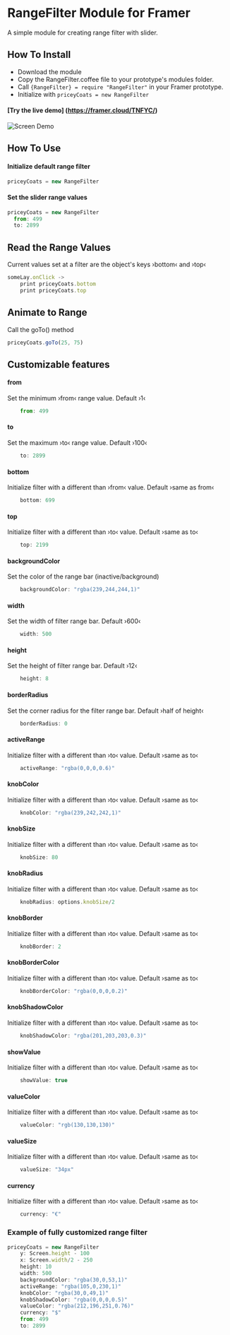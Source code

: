 # RangeFilter Module for Framer

A simple module for creating range filter with slider.

## How To Install

- Download the module
- Copy the RangeFilter.coffee file to your prototype's modules folder.
- Call ```{RangeFilter} = require "RangeFilter"``` in your Framer prototype.
- Initialize with ```priceyCoats = new RangeFilter```

#### [Try the live demo] (https://framer.cloud/TNFYC/)

![Screen Demo](./rangeFilterDemo.gif)

## How To Use

#### Initialize default range filter
```javascript
priceyCoats = new RangeFilter
```

#### Set the slider range values
```javascript
priceyCoats = new RangeFilter
  from: 499
  to: 2899
```

## Read the Range Values
Current values set at a filter are the object's keys ›bottom‹ and ›top‹


```javascript
someLay.onClick ->
	print priceyCoats.bottom
	print priceyCoats.top
```

## Animate to Range

Call the goTo() method
```javascript
priceyCoats.goTo(25, 75)
```

## Customizable features
#### from
Set the minimum ›from‹ range value. Default ›1‹
```javascript
	from: 499
```
#### to
Set the maximum ›to‹ range value. Default ›100‹
```javascript
	to: 2899
```
#### bottom
Initialize filter with a different than ›from‹ value. Default ›same as from‹
```javascript
	bottom: 699
```
#### top
Initialize filter with a different than ›to‹ value. Default ›same as to‹
```javascript
	top: 2199
```

#### backgroundColor
Set the color of the range bar (inactive/background)
```javascript
	backgroundColor: "rgba(239,244,244,1)"
```

#### width
Set the width of filter range bar. Default ›600‹
```javascript
	width: 500
```

#### height
Set the height of filter range bar. Default ›12‹
```javascript
	height: 8
```

#### borderRadius
Set the corner radius for the filter range bar. Default ›half of height‹
```javascript
	borderRadius: 0
```

#### activeRange
Initialize filter with a different than ›to‹ value. Default ›same as to‹
```javascript
	activeRange: "rgba(0,0,0,0.6)"
```

#### knobColor
Initialize filter with a different than ›to‹ value. Default ›same as to‹
```javascript
	knobColor: "rgba(239,242,242,1)"
```

#### knobSize
Initialize filter with a different than ›to‹ value. Default ›same as to‹
```javascript
	knobSize: 80
```

#### knobRadius
Initialize filter with a different than ›to‹ value. Default ›same as to‹
```javascript
	knobRadius: options.knobSize/2
```

#### knobBorder
Initialize filter with a different than ›to‹ value. Default ›same as to‹
```javascript
	knobBorder: 2
```

#### knobBorderColor
Initialize filter with a different than ›to‹ value. Default ›same as to‹
```javascript
	knobBorderColor: "rgba(0,0,0,0.2)"
```

#### knobShadowColor
Initialize filter with a different than ›to‹ value. Default ›same as to‹
```javascript
	knobShadowColor: "rgba(201,203,203,0.3)"
```

#### showValue
Initialize filter with a different than ›to‹ value. Default ›same as to‹
```javascript
	showValue: true
```

#### valueColor
Initialize filter with a different than ›to‹ value. Default ›same as to‹
```javascript
	valueColor: "rgb(130,130,130)"
```

#### valueSize
Initialize filter with a different than ›to‹ value. Default ›same as to‹
```javascript
	valueSize: "34px"
```

#### currency
Initialize filter with a different than ›to‹ value. Default ›same as to‹
```javascript
	currency: "€"
```


### Example of fully customized range filter
```javascript
priceyCoats = new RangeFilter
	y: Screen.height - 100
	x: Screen.width/2 - 250
	height: 10
	width: 500
	backgroundColor: "rgba(30,0,53,1)"
	activeRange: "rgba(105,0,230,1)"
	knobColor: "rgba(30,0,49,1)"
	knobShadowColor: "rgba(0,0,0,0.5)"
	valueColor: "rgba(212,196,251,0.76)"
	currency: "$"
	from: 499
	to: 2899
```
